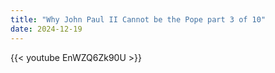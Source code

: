 ```yaml
---
title: "Why John Paul II Cannot be the Pope part 3 of 10"
date: 2024-12-19
---
```


{{< youtube EnWZQ6Zk90U >}}
